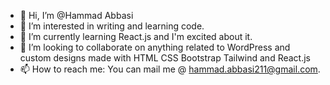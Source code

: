 - 👋 Hi, I’m @Hammad Abbasi
- 👀 I’m interested in writing and learning code.
- 🌱 I’m currently learning React.js and I'm excited about it.
- 💞️ I’m looking to collaborate on anything related to WordPress and custom designs made with HTML CSS Bootstrap Tailwind and React.js
- 📫 How to reach me: You can mail me @ hammad.abbasi211@gmail.com.

<!---
DEVabbasi/DEVabbasi is a ✨ special ✨ repository because its `README.md` (this file) appears on your GitHub profile.
You can click the Preview link to take a look at your changes.
--->
